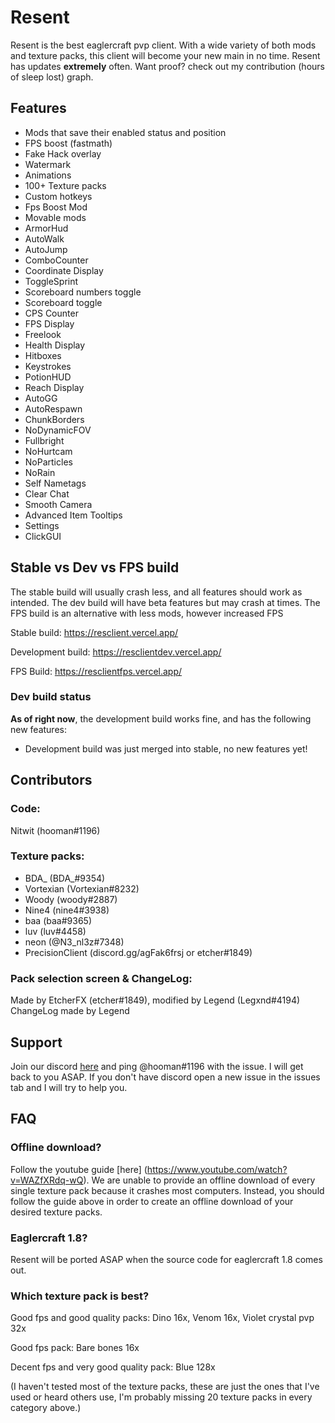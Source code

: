 # Resent

Resent is the best eaglercraft pvp client. With a wide variety of both mods and texture packs, this client will become your new main in no time. Resent has updates **extremely** often. Want proof? check out my contribution (hours of sleep lost) graph.

## Features

* Mods that save their enabled status and position
* FPS boost (fastmath)
* Fake Hack overlay
* Watermark
* Animations
* 100+ Texture packs
* Custom hotkeys
* Fps Boost Mod
* Movable mods
* ArmorHud
* AutoWalk
* AutoJump
* ComboCounter
* Coordinate Display
* ToggleSprint
* Scoreboard numbers toggle
* Scoreboard toggle
* CPS Counter
* FPS Display
* Freelook
* Health Display
* Hitboxes
* Keystrokes
* PotionHUD
* Reach Display
* AutoGG
* AutoRespawn
* ChunkBorders
* NoDynamicFOV
* Fullbright
* NoHurtcam
* NoParticles
* NoRain
* Self Nametags
* Clear Chat
* Smooth Camera
* Advanced Item Tooltips
* Settings
* ClickGUI

## Stable vs Dev vs FPS build

The stable build will usually crash less, and all features should work as intended. The dev build will have beta features but may crash at times. The FPS build is an alternative with less mods, however increased FPS

Stable build: https://resclient.vercel.app/

Development build: https://resclientdev.vercel.app/

FPS Build: https://resclientfps.vercel.app/

### Dev build status

**As of right now**, the development build works fine, and has the following new features:

* Development build was just merged into stable, no new features yet!

## Contributors

### Code:

Nitwit (hooman#1196)

### Texture packs: 

* BDA_ (BDA_#9354) 
* Vortexian (Vortexian#8232)
* Woody (woody#2887)
* Nine4 (nine4#3938)
* baa (baa#9365)
* luv (luv#4458)
* neon (@N3_nl3z#7348)
* PrecisionClient (discord.gg/agFak6frsj or etcher#1849)

### Pack selection screen & ChangeLog:

Made by EtcherFX (etcher#1849), modified by Legend (Legxnd#4194)
ChangeLog made by Legend 

## Support

Join our discord [here](https://discord.gg/CwU8pnbRMz) and ping @hooman#1196 with the issue. I will get back to you ASAP. If you don't have discord open a new issue in the issues tab and I will try to help you.

## FAQ

### Offline download?

Follow the youtube guide [here] (https://www.youtube.com/watch?v=WAZfXRdq-wQ). We are unable to provide an offline download of every single texture pack because it crashes most computers. Instead, you should follow the guide above in order to create an offline download of your desired texture packs.

### Eaglercraft 1.8?

Resent will be ported ASAP when the source code for eaglercraft 1.8 comes out.

### Which texture pack is best?

Good fps and good quality packs: Dino 16x, Venom 16x, Violet crystal pvp 32x

Good fps pack: Bare bones 16x

Decent fps and very good quality pack: Blue 128x

(I haven't tested most of the texture packs, these are just the ones that I've used or heard others use, I'm probably missing 20 texture packs in every category above.)

